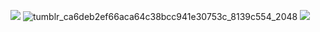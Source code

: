 ![](https://64.media.tumblr.com/62ab21418f43cc7fb10ea380569aa86a/a1dfad80ddb8d71f-a6/s2048x3072/b307121d115360be62e031c384d0791807fdc1e7.pnj)
![tumblr_ca6deb2ef66aca64c38bcc941e30753c_8139c554_2048](https://github.com/user-attachments/assets/ab3ffbc6-a668-4cf3-9126-b7fd36b6dca6)
![](https://64.media.tumblr.com/5082c5dacc318d2936c1f4622e538e47/a1dfad80ddb8d71f-45/s2048x3072/0cf97044447e86dfea17e44e9b89e4b2063a2907.pnj)
